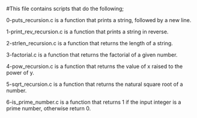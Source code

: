 #This file contains scripts that do the following;

0-puts_recursion.c is a function that prints a string, followed by a new line.

1-print_rev_recursion.c is a function that prints a string in reverse.

2-strlen_recursion.c is a function that returns the length of a string.

3-factorial.c is a function that returns the factorial of a given number.

4-pow_recursion.c is a function that returns the value of x raised to the power of y.

5-sqrt_recursion.c is a function that returns the natural square root of a number.

6-is_prime_number.c is a function that returns 1 if the input integer is a prime number, otherwise return 0.




